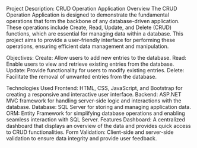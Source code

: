 Project Description: CRUD Operation Application
Overview
The CRUD Operation Application is designed to demonstrate the fundamental operations that form the backbone of any database-driven application. These operations include Create, Read, Update, and Delete (CRUD) functions, which are essential for managing data within a database. This project aims to provide a user-friendly interface for performing these operations, ensuring efficient data management and manipulation.

Objectives:
Create: Allow users to add new entries to the database.
Read: Enable users to view and retrieve existing entries from the database.
Update: Provide functionality for users to modify existing entries.
Delete: Facilitate the removal of unwanted entries from the database.

Technologies Used
Frontend: HTML, CSS, JavaScript, and Bootstrap for creating a responsive and interactive user interface.
Backend: ASP.NET MVC framework for handling server-side logic and interactions with the database.
Database: SQL Server for storing and managing application data.
ORM: Entity Framework for simplifying database operations and enabling seamless interaction with SQL Server.
Features
Dashboard: A centralized dashboard that displays an overview of the data and provides quick access to CRUD functionalities.
Form Validation: Client-side and server-side validation to ensure data integrity and provide user feedback.
